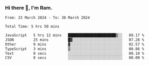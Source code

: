 ### Hi there 👋, I'm Ram.

<!--START_SECTION:waka-->

```txt
From: 23 March 2024 - To: 30 March 2024

Total Time: 5 hrs 50 mins

JavaScript   5 hrs 12 mins   ██████████████████████▒░░   89.17 %
JSON         25 mins         █▓░░░░░░░░░░░░░░░░░░░░░░░   07.28 %
Other        9 mins          ▓░░░░░░░░░░░░░░░░░░░░░░░░   02.57 %
TypeScript   3 mins          ▒░░░░░░░░░░░░░░░░░░░░░░░░   00.86 %
Text         0 secs          ░░░░░░░░░░░░░░░░░░░░░░░░░   00.10 %
CSV          0 secs          ░░░░░░░░░░░░░░░░░░░░░░░░░   00.00 %
```

<!--END_SECTION:waka-->

